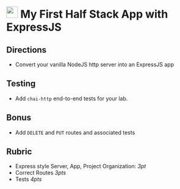 <img src="https://cloud.githubusercontent.com/assets/478864/22186847/68223ce6-e0b1-11e6-8a62-0e3edc96725e.png" width=30> My First Half Stack App with ExpressJS
======

## Directions

* Convert your vanilla NodeJS http server into an ExpressJS app

## Testing

* Add `chai-http` end-to-end tests for your lab.

## Bonus

* Add `DELETE` and `PUT` routes and associated tests

## Rubric

* Express style Server, App, Project Organization: *3pt*
* Correct Routes *3pts*
* Tests *4pts*